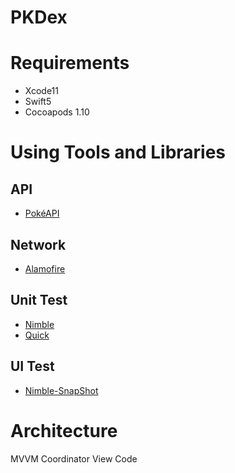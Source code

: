 # PKDex

# Requirements

- Xcode11
- Swift5
- Cocoapods 1.10

# Using Tools and Libraries

## API
- [PokéAPI](https://pokeapi.co/)

## Network
- [Alamofire](https://github.com/Alamofire/Alamofire)

## Unit Test
- [Nimble](https://github.com/Quick/Nimble)
- [Quick](https://github.com/Quick/Quick)

## UI Test
- [Nimble-SnapShot](https://github.com/ashfurrow/Nimble-Snapshots)


# Architecture
 MVVM
 Coordinator
 View Code

